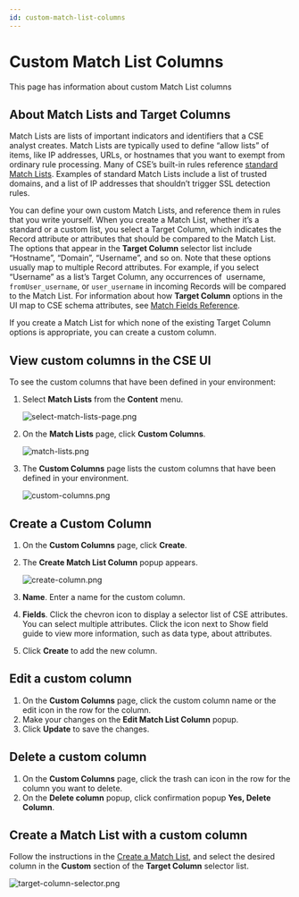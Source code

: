 ```yaml
---
id: custom-match-list-columns
---
```


# Custom Match List Columns

This page has information about custom Match List columns 

## About Match Lists and Target Columns

Match Lists are lists of important indicators and identifiers that a CSE analyst creates. Match Lists are typically used to define “allow lists” of items, like IP addresses, URLs, or hostnames that you want to exempt from ordinary rule processing. Many of CSE’s built-in rules reference [standard Match Lists](standard-match-lists.md). Examples of standard Match Lists include a list of trusted domains, and a list of IP addresses that shouldn’t trigger SSL detection rules.  

You can define your own custom Match Lists, and reference them in rules that you write yourself. When you create a Match List, whether it’s a standard or a custom list, you select a Target Column, which indicates the Record attribute or attributes that should be compared to the Match List. The options that appear in the **Target Column** selector list include “Hostname”, “Domain”, “Username”, and so on. Note that these options usually map to multiple Record attributes. For example, if you select “Username” as a list’s Target Column, any occurrences of  username, `fromUser_username`, or `user_username` in incoming Records will be compared to the Match List. For information about how **Target Column** options in the UI map to CSE schema attributes, see [Match Fields Reference](match-fields-reference.md).

If you create a Match List for which none of the existing Target Column options is appropriate, you can create a custom column. 

## View custom columns in the CSE UI

To see the custom columns that have been defined in your environment:

1. Select **Match Lists** from the **Content** menu.

    ![select-match-lists-page.png](/img/cloud-siem-enterprise/select-match-lists-page.png)
1. On the **Match Lists** page, click **Custom Columns**.

    ![match-lists.png](/img/cloud-siem-enterprise/match-lists.png)
1. The **Custom Columns** page lists the custom columns that have been defined in your environment.

    ![custom-columns.png](/img/cloud-siem-enterprise/custom-columns.png)

## Create a Custom Column

1. On the **Custom Columns** page, click **Create**.
1. The **Create Match List Column** popup appears.

    ![create-column.png](/img/cloud-siem-enterprise/create-column.png)
1. **Name**. Enter a name for the custom column.
1. **Fields**. Click the chevron icon to display a selector list of CSE attributes. You can select multiple attributes. Click the icon next to Show field guide to view more information, such as data type, about attributes. 
1. Click **Create** to add the new column.

## Edit a custom column

1. On the **Custom Columns** page, click the custom column name or the edit icon in the row for the column.
1. Make your changes on the **Edit Match List Column** popup.
1. Click **Update** to save the changes.

## Delete a custom column

1. On the **Custom Columns** page, click the trash can icon in the row for the column you want to delete.
1. On the **Delete column** popup, click confirmation popup **Yes, Delete Column**.

## Create a Match List with a custom column

Follow the instructions in the [Create a Match List](create-match-list.md), and select the desired column in the **Custom** section of the **Target Column** selector list.

![target-column-selector.png](/img/cloud-siem-enterprise/target-column-selector.png)
